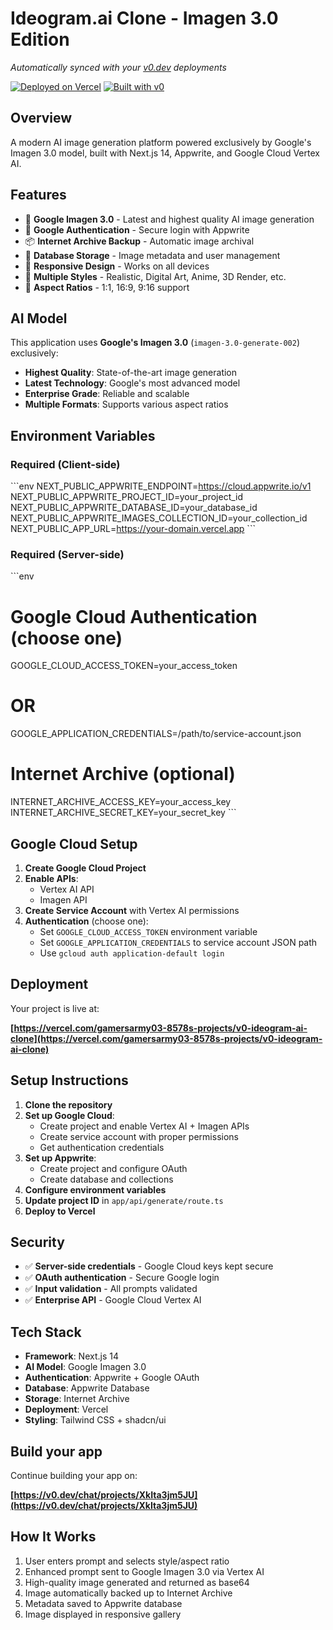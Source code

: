 # Ideogram.ai Clone - Imagen 3.0 Edition

*Automatically synced with your [v0.dev](https://v0.dev) deployments*

[![Deployed on Vercel](https://img.shields.io/badge/Deployed%20on-Vercel-black?style=for-the-badge&logo=vercel)](https://vercel.com/gamersarmy03-8578s-projects/v0-ideogram-ai-clone)
[![Built with v0](https://img.shields.io/badge/Built%20with-v0.dev-black?style=for-the-badge)](https://v0.dev/chat/projects/XkIta3jm5JU)

## Overview

A modern AI image generation platform powered exclusively by Google's Imagen 3.0 model, built with Next.js 14, Appwrite, and Google Cloud Vertex AI.

## Features

- 🎨 **Google Imagen 3.0** - Latest and highest quality AI image generation
- 🔐 **Google Authentication** - Secure login with Appwrite
- 📦 **Internet Archive Backup** - Automatic image archival
- 💾 **Database Storage** - Image metadata and user management
- 📱 **Responsive Design** - Works on all devices
- 🎯 **Multiple Styles** - Realistic, Digital Art, Anime, 3D Render, etc.
- 📐 **Aspect Ratios** - 1:1, 16:9, 9:16 support

## AI Model

This application uses **Google's Imagen 3.0** (`imagen-3.0-generate-002`) exclusively:
- **Highest Quality**: State-of-the-art image generation
- **Latest Technology**: Google's most advanced model
- **Enterprise Grade**: Reliable and scalable
- **Multiple Formats**: Supports various aspect ratios

## Environment Variables

### Required (Client-side)
\`\`\`env
NEXT_PUBLIC_APPWRITE_ENDPOINT=https://cloud.appwrite.io/v1
NEXT_PUBLIC_APPWRITE_PROJECT_ID=your_project_id
NEXT_PUBLIC_APPWRITE_DATABASE_ID=your_database_id
NEXT_PUBLIC_APPWRITE_IMAGES_COLLECTION_ID=your_collection_id
NEXT_PUBLIC_APP_URL=https://your-domain.vercel.app
\`\`\`

### Required (Server-side)
\`\`\`env
# Google Cloud Authentication (choose one)
GOOGLE_CLOUD_ACCESS_TOKEN=your_access_token
# OR
GOOGLE_APPLICATION_CREDENTIALS=/path/to/service-account.json

# Internet Archive (optional)
INTERNET_ARCHIVE_ACCESS_KEY=your_access_key
INTERNET_ARCHIVE_SECRET_KEY=your_secret_key
\`\`\`

## Google Cloud Setup

1. **Create Google Cloud Project**
2. **Enable APIs**:
   - Vertex AI API
   - Imagen API
3. **Create Service Account** with Vertex AI permissions
4. **Authentication** (choose one):
   - Set `GOOGLE_CLOUD_ACCESS_TOKEN` environment variable
   - Set `GOOGLE_APPLICATION_CREDENTIALS` to service account JSON path
   - Use `gcloud auth application-default login`

## Deployment

Your project is live at:

**[https://vercel.com/gamersarmy03-8578s-projects/v0-ideogram-ai-clone](https://vercel.com/gamersarmy03-8578s-projects/v0-ideogram-ai-clone)**

## Setup Instructions

1. **Clone the repository**
2. **Set up Google Cloud**:
   - Create project and enable Vertex AI + Imagen APIs
   - Create service account with proper permissions
   - Get authentication credentials
3. **Set up Appwrite**:
   - Create project and configure OAuth
   - Create database and collections
4. **Configure environment variables**
5. **Update project ID** in `app/api/generate/route.ts`
6. **Deploy to Vercel**

## Security

- ✅ **Server-side credentials** - Google Cloud keys kept secure
- ✅ **OAuth authentication** - Secure Google login
- ✅ **Input validation** - All prompts validated
- ✅ **Enterprise API** - Google Cloud Vertex AI

## Tech Stack

- **Framework**: Next.js 14
- **AI Model**: Google Imagen 3.0
- **Authentication**: Appwrite + Google OAuth
- **Database**: Appwrite Database
- **Storage**: Internet Archive
- **Deployment**: Vercel
- **Styling**: Tailwind CSS + shadcn/ui

## Build your app

Continue building your app on:

**[https://v0.dev/chat/projects/XkIta3jm5JU](https://v0.dev/chat/projects/XkIta3jm5JU)**

## How It Works

1. User enters prompt and selects style/aspect ratio
2. Enhanced prompt sent to Google Imagen 3.0 via Vertex AI
3. High-quality image generated and returned as base64
4. Image automatically backed up to Internet Archive
5. Metadata saved to Appwrite database
6. Image displayed in responsive gallery

